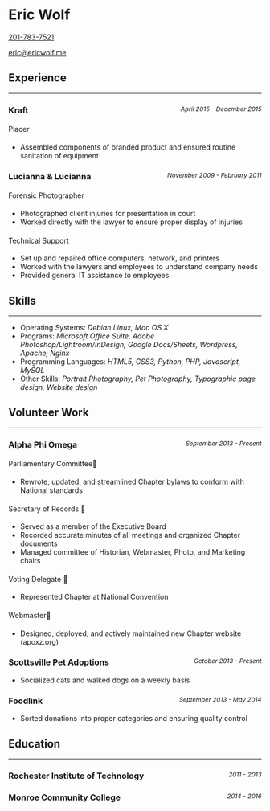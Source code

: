 <style>
h2 {
	border-bottom: none;
}
h4 {
	font-weight:normal;
}
date {
	float: right;
	clear: right;
	font-size: 75%;
	font-weight: normal;
}

time + time:before {
	content: " - ";
}
</style>
# Eric Wolf

[201-783-7521](tel:201-783-7521)

[eric@ericwolf.me](mailto:eric@ericwolf.me)

## Experience
---
### Kraft *<date><time datetime="04-2015">April 2015</time><time datetime="12-2015">December 2015</time></date>*

#### Placer
- Assembled components of branded product and ensured routine sanitation of equipment

### Lucianna & Lucianna *<date><time datetime="11-2009">November 2009</time><time datetime="02-2011">February 2011</time></date>*

#### Forensic Photographer- Photographed client injuries for presentation in court- Worked directly with the lawyer to ensure proper display of injuries
#### Technical Support- Set up and repaired office computers, network, and printers- Worked with the lawyers and employees to understand company needs- Provided general IT assistance to employees

## Skills
---
- Operating Systems: *Debian Linux, Mac OS X*
- Programs: *Microsoft Office Suite, Adobe Photoshop/Lightroom/InDesign, Google Docs/Sheets, Wordpress, Apache, Nginx*
- Programming Languages: *HTML5, CSS3, Python, PHP, Javascript, MySQL*
- Other Skills: *Portrait Photography, Pet Photography, Typographic page design, Website design*

## Volunteer Work
---
### Alpha Phi Omega *<date><time datetime="09-2013">September 2013</time><time>Present</time></date>*
#### Parliamentary Committee- Rewrote, updated, and streamlined Chapter bylaws to conform with National standards
#### Secretary of Records - Served as a member of the Executive Board- Recorded accurate minutes of all meetings and organized Chapter documents- Managed committee of Historian, Webmaster, Photo, and Marketing chairs
#### Voting Delegate - Represented Chapter at National Convention
#### Webmaster- Designed, deployed, and actively maintained new Chapter website (apoxz.org)
### Scottsville Pet Adoptions *<date><time datetime="10-2013">October 2013</time><time>Present</time></date>*
- Socialized cats and walked dogs on a weekly basis

### Foodlink *<date><time datetime="09-2013">September 2013</time><time datetime="05-2014">May 2014</time></date>*
- Sorted donations into proper categories and ensuring quality control

## Education
---
### Rochester Institute of Technology *<date><time datetime="2011">2011</time><time datetime="2013">2013</time></date>*
### Monroe Community College *<date><time datetime="2014">2014</time><time datetime="2016">2016</time></date>*
